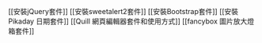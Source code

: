 [[安裝jQuery套件]]
[[安裝sweetalert2套件]]
[[安裝Bootstrap套件]]
[[安裝 Pikaday 日期套件]]
[[Quill 網頁編輯器套件和使用方式]]
[[fancybox 圖片放大燈箱套件]]